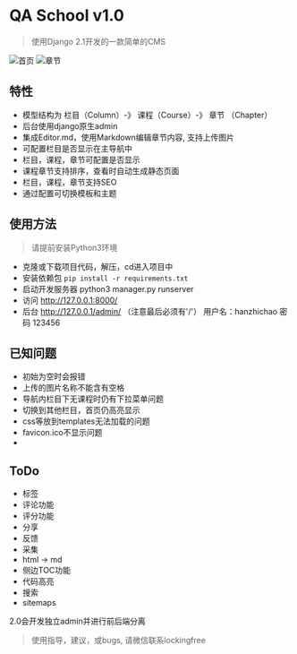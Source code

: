 # QA School v1.0
> 使用Django 2.1开发的一款简单的CMS

![首页](https://imgchr.com/i/ioq4zj)
![章节](https://imgchr.com/i/ioqIQs)

## 特性
- 模型结构为 栏目（Column）-》 课程（Course）-》 章节 （Chapter）
- 后台使用django原生admin
- 集成Editor.md，使用Markdown编辑章节内容, 支持上传图片
- 可配置栏目是否显示在主导航中
- 栏目，课程，章节可配置是否显示
- 课程章节支持排序，查看时自动生成静态页面
- 栏目，课程，章节支持SEO
- 通过配置可切换模板和主题

## 使用方法
> 请提前安装Python3环境
- 克隆或下载项目代码，解压，cd进入项目中
- 安装依赖包 `pip install -r requirements.txt`
- 启动开发服务器 python3 manager.py runserver
- 访问 http://127.0.0.1:8000/
- 后台 http://127.0.0.1/admin/ （注意最后必须有'/'） 用户名：hanzhichao 密码 123456 


## 已知问题
- 初始为空时会报错
- 上传的图片名称不能含有空格
- 导航内栏目下无课程时仍有下拉菜单问题
- 切换到其他栏目，首页仍高亮显示
- css等放到templates无法加载的问题
- favicon.ico不显示问题
- 

## ToDo
- 标签
- 评论功能
- 评分功能
- 分享
- 反馈
- 采集
- html -> md
- 侧边TOC功能
- 代码高亮
- 搜索
- sitemaps

2.0会开发独立admin并进行前后端分离

> 使用指导，建议，或bugs, 请微信联系lockingfree 